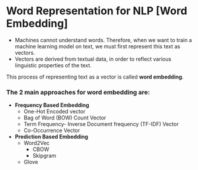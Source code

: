 # Word Representation for NLP [Word Embedding]

- Machines cannot understand words. Therefore, when we want to train a machine learning model on text, we must first represent this text as vectors.
- Vectors are derived from textual data, in order to reflect various linguistic properties of the 
text.

 This process of representing text as a vector is called **word embedding**.

### **The 2 main approaches for word embedding are:**
   - **Frequency Based Embedding**
     - One-Hot Encoded vector
     - Bag of Word (BOW) Count Vector
     -  Term Frequency- Inverse Document frequency (TF-IDF) Vector
     -  Co-Occurrence Vector
   - **Prediction Based Embedding**
     -  Word2Vec
        - CBOW
        - Skipgram
     - Glove

